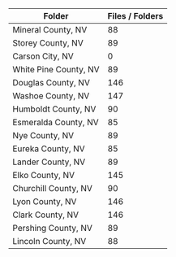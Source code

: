 | Folder                |   Files / Folders |
|-----------------------|-------------------|
| Mineral County, NV    |                88 |
| Storey County, NV     |                89 |
| Carson City, NV       |                 0 |
| White Pine County, NV |                89 |
| Douglas County, NV    |               146 |
| Washoe County, NV     |               147 |
| Humboldt County, NV   |                90 |
| Esmeralda County, NV  |                85 |
| Nye County, NV        |                89 |
| Eureka County, NV     |                85 |
| Lander County, NV     |                89 |
| Elko County, NV       |               145 |
| Churchill County, NV  |                90 |
| Lyon County, NV       |               146 |
| Clark County, NV      |               146 |
| Pershing County, NV   |                89 |
| Lincoln County, NV    |                88 |